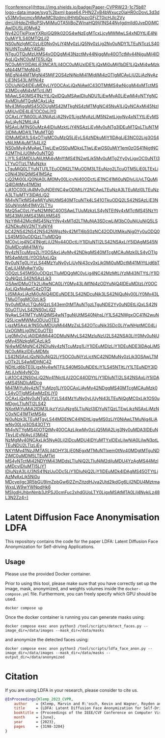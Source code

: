 [![conference](https://img.shields.io/badge/Paper-CVPRW23-1c75b8?logo=data:image/svg%2bxml;base64,PHN2ZyB4bWxucz0iaHR0cDovL3d3dy53My5vcmcvMjAwMC9zdmciIHhtbDpzcGFjZT0icHJlc2Vy
dmUiIHdpZHRoPSIyMjMuOTA5IiBoZWlnaHQ9IjI1NS44NyIgdmlld0JveD0iMCAwIDU5LjI0MyA2
Ny42OTkiPjxwYXRoIGQ9Ik02OS4wNzEgMTcxLjcyMWMwLS4xNDYtLjE4Ni0uMjY1LS40MTQtLjI2
NS0uNzIgMC0zLjE0Ny0yLjY4My0zLjQ5Ny0zLjg2Ny0uNDY1LTEuNTczLS40NjUtNTcuMzY4IDAt
NTguOTQuMzUtMS4xODQgMi43NzctMy44NjggMy40OTctMy44NjguMjI4IDAgLjQxNC0uMTE5LjQx
NC0uMjY0IDAtLjE3NCA1LjI4OC0uMjUxIDE1LjQxMi0uMjI1bDE1LjQxMi4wMzkgNi44MTMgNi45
MjEgNi44MTMgNi45MjF2OS4zNjNoMi41MjdjMi4zOTIgMCAyLjU2LjAzNyAzLjE3NS43LjM1Ni4z
ODUuNjQ4IDEuMDIyLjY0OCAxLjQxNiAwIC43OTMtMS4wNjcgMi4xMTctMS43MDcgMi4xMTctLjM1
MiAwLS40MS41NzYtLjQxIDQuMSAwIDIuNDU1LjEwMyA0LjEwMi4yNTYgNC4xMDIuMTQgMCAxLjAz
My43MjggMS45ODUgMS42MTkgNS4zMTMgNC45NyA1LjQyNCAxMi45NzIuMjUyIDE4LjE1OC0xLjY0
OCAxLjY1Mi00LjA3NiAzLjA2Ny01LjgzMyAzLjM5N2wtLjgyNy4xNTYtLjEyMSAyLjAyN2MtLjA4
MSAxLjM1NS0uMzA4IDIuMzktLjY4NSAzLjEyMy0uNTg3IDEuMTQxLTIuNTM3IDMuMDA1LTMuMTQ0
IDMuMDA1LS4xOTIgMC0uMzQ5LjEyLS4zNDkuMjY1IDAgLjE3NC02Ljg3OS4yNjUtMjAuMTA4LjI2
NS0xMy4yMyAwLTIwLjEwOS0uMDkxLTIwLjEwOS0uMjY1em0zOS41NjgtNC42MThjLjU0My0uNTQ0
LjY1LS45MDUuNjUtMi4yMnYtMS41N2wtLjk5My0uMTg2Yy0yLjgxOC0uNTI3LTYuOTIzLTMuNzkx
LTguMjQ0LTYuNTU1LTEuODM2LTMuODM3LTEuNzg2LTcuOTM5LjE0LTExLjc0Ni43NjQtMS41MSAz
LjQ2Mi00LjQ0NiA0LjM0My00LjcyNi40ODctLjE1NC41Mi0uNDIyLjUyLTQuMjQ4IDAtMy41MDkt
LjA1OC00LjA4My0uNDEtNC4wODMtLjY2NCAwLTEuNzA3LTEuMzI0LTEuNzA3LTIuMTY3IDAtLjQ2
Mi4yNTktMS4wMjYuNjUtMS40MTcuNTk4LS41OTkuODQ2LS42NSAzLjE3NS0uNjVoMi41MjV2LTYu
MzQ5aC0zLjYwN2MtNC40OSAwLTUuMzkzLS4yNTEtNy4xMTctMS45NzYtMS43MjUtMS43MjUtMS45
NzYtMi42MjctMS45NzYtNy4xMTd2LTMuNjA3SDcwLjM3bC0uNjUuNjQ5LS42NDkuNjV2NTYuNjY4
bC42NS42NS42NS42NWgzNy42MTl6bS0zNC42ODUtMjkuNjg0Yy0uODQ0LS45MS0uODQzLTIuMDQg
MC0yLjg4NC41NjgtLjU2Ny44ODctLjY1IDIuNTI2LS42NSAxLjY5IDAgMS45NDIuMDcgMi41MjYu
Ny4zNTcuMzg2LjY0OSAxLjAyMy42NDkgMS40MTcgMCAuMzk0LS4yOTIgMS4wMzItLjY0OSAxLjQx
Ny0uNTg0LjYzLS44MzYuNy0yLjUyNi43cy0xLjk0Mi0uMDctMi41MjYtLjd6bTEwLjU4MyAwYy0u
ODQzLS45MS0uODQzLTIuMDQgMC0yLjg4NC42MzMtLjYzMi43NTYtLjY1IDQuNjQzLS42NSAzLjk3
OSAwIDMuOTk2LjAwNCA0LjY0My43LjM1Ni4zODYuNjQ4IDEuMDIzLjY0OCAxLjQxNyAwIC4zOTQt
LjI5MiAxLjAzMi0uNjQ4IDEuNDE3LS42NDcuNjk3LS42NjQuNy00LjY0My43LTMuOTggMC0zLjk5
Ny0uMDAzLTQuNjQzLS43em0tMTAuNTgzLTguNDE2Yy0uNDEtLjQxLS42NS0uOTUyLS42NS0xLjQ2
NyAwLS41MTYuMjQtMS4wNTguNjUtMS40NjhsLjY1LS42NWgxOC41N2wuNjQ5LjcwMWMuODUuOTE3
LjgzMSAxLjk1NS0uMDUgMi44MzZsLS42OTcuNjk3SDc0LjYwNHptMC04LjUxOGMtLjg0NC0uOTEt
Ljg0My0yLjA0IDAtMi44ODMuNjMyLS42MzIuNzU2LS42NSA0LjY0My0uNjUgMy45NzkgMCAzLjk5
Ni4wMDMgNC42NDIuNy4zNTcuMzg1LjY1IDEuMDIzLjY1IDEuNDE3IDAgLjM5NC0uMjkzIDEuMDMx
LS42NSAxLjQxNi0uNjQ2LjY5OC0uNjYzLjctNC42NDMuNy0zLjk3OSAwLTMuOTk2LS4wMDItNC42
NDItLjd6bTE0LjgxNy4wNTFjLS40MS0uNDEtLjY1LS45NTItLjY1LTEuNDY3IDAtLjUxNi4yNC0x
LjA1OC42NS0xLjQ2Ny41NjctLjU2OC44ODYtLjY1IDIuNTI2LS42NSAxLjY5IDAgMS45NDIuMDcg
Mi41MjYuNy4zNTYuMzg1LjY0OCAxLjAyMy42NDggMS40MTcgMCAuMzk0LS4yOTIgMS4wMzEtLjY0
OCAxLjQxNy0uNTg0LjYzLS44MzYuNy0yLjUyNi43LTEuNjQgMC0xLjk1OS0uMDgyLTIuNTI2LS42
NXptMjYuMjA2IDM3LjkzYzUuNzg5LTIuNzI3IDYuNTQzLTEwLjkzNSAxLjMzNC0xNC41MTktMS4x
Ni0uNzk3LTEuMTgyLS44MDEtNC44NDItLjgwMS0zLjY0NiAwLTMuNjg4LjAwNy00Ljg3OS43OTYt
Mi4yNTYgMS40OTQtMy40OCAzLjkwMy0zLjQ5MiA2Ljg3Ny0uMDA3IDEuNTkyLjEyNiAyLjI3Mi42
NzMgMy40NCAxLjk5NyA0LjI2IDcuMDU4IDYuMTYxIDExLjIwNiA0LjIwN3ptLTEuNDU2LTIzLjEy
NXYtMy41NzJIMTA5LjI4OHY3LjE0NEgxMTMuNTIxem0tNy40MDgtMTguNDZjMC0uMDM5LTEuMTkt
MS4yNTctMi42NDYtMi43MDdsLTIuNjQ2LTIuNjM2djIuMDU4YzAgMS44MzIuMDcyIDIuMTI5LjY1
IDIuNzA3LjU3NS41NzUuODc5LjY1IDIuNjQ2LjY1IDEuMDk4IDAgMS45OTYtLjAzMyAxLjk5Ni0u
MDcyeiIgc3R5bGU9ImZpbGw6I2ZmZjtzdHJva2Utd2lkdGg6LjI2NDU4MztmaWxsLW9wYWNpdHk6
MSIgdHJhbnNmb3JtPSJ0cmFuc2xhdGUoLTY0LjgxMSAtMTA0LjI4NykiLz48L3N2Zz4=)](https://openaccess.thecvf.com/content/CVPR2023W/E2EAD/papers/Klemp_LDFA_Latent_Diffusion_Face_Anonymization_for_Self-Driving_Applications_CVPRW_2023_paper.pdf)
# Latent Diffusion Face Anonymisation LDFA
This repository contains the code for the paper LDFA: Latent Diffusion Face Anonymization for Self-driving Applications.

## Usage
Please use the provided Docker container.

Prior to using this tool, please make sure that you have correctly set up the image, mask, anonymized, and weights volumes inside the `docker-compose.yml` file.
Furthermore, you can freely specify which GPU should be used.

`docker compose up`


Once the docker container is running you can generate masks using:

```shell
docker compose exec anon python3 /tool/scripts/detect_faces.py --image_dir=/data/images --mask_dir=/data/masks
```

and anonymize the detected faces using:

```shell
docker compose exec anon python3 /tool/scripts/ldfa_face_anon.py --image_dir=/data/images --mask_dir=/data/masks --output_dir=/data/anonymized
```

# Citation

If you are using LDFA in your research, please consider to cite us.

```bibtex
@InProceedings{Klemp_2023_CVPR,
    author    = {Klemp, Marvin and R\"osch, Kevin and Wagner, Royden and Quehl, Jannik and Lauer, Martin},
    title     = {LDFA: Latent Diffusion Face Anonymization for Self-Driving Applications},
    booktitle = {Proceedings of the IEEE/CVF Conference on Computer Vision and Pattern Recognition (CVPR) Workshops},
    month     = {June},
    year      = {2023},
    pages     = {3198-3204}
}
```
